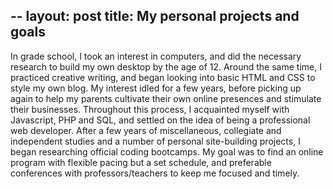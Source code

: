 --
layout: post
title: My personal projects and goals
--

In grade school, I took an interest in computers, and did the necessary research to build my own desktop by the age of 12. Around the same time, I practiced creative writing, and began looking into basic HTML and CSS to style my own blog. My interest idled for a few years, before picking up again to help my parents cultivate their own online presences and stimulate their businesses. Throughout this process, I acquainted myself with Javascript, PHP and SQL, and settled on the idea of being a professional web developer. After a few years of miscellaneous, collegiate and independent studies and a number of personal site-building projects, I began researching official coding bootcamps. My goal was to find an online program with flexible pacing but a set schedule, and preferable conferences with professors/teachers to keep me focused and timely.
